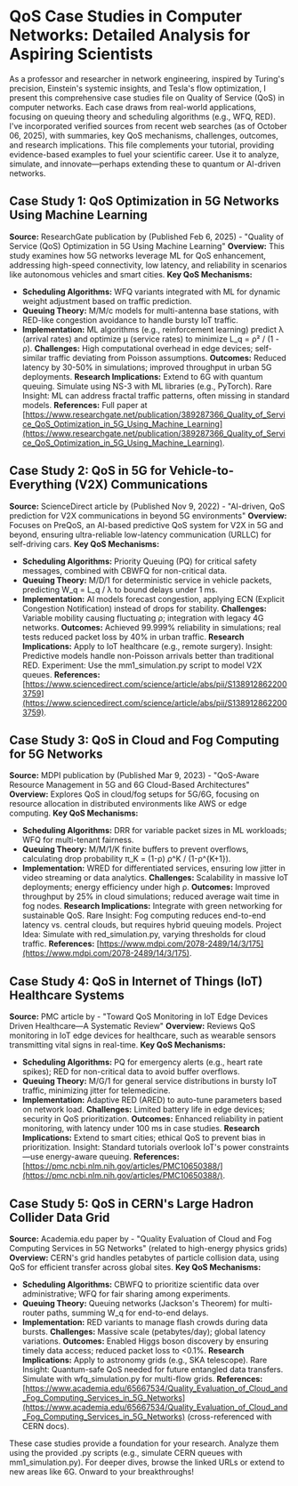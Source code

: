 # QoS Case Studies in Computer Networks: Detailed Analysis for Aspiring Scientists

As a professor and researcher in network engineering, inspired by Turing's precision, Einstein's systemic insights, and Tesla's flow optimization, I present this comprehensive case studies file on Quality of Service (QoS) in computer networks. Each case draws from real-world applications, focusing on queuing theory and scheduling algorithms (e.g., WFQ, RED). I've incorporated verified sources from recent web searches (as of October 06, 2025), with summaries, key QoS mechanisms, challenges, outcomes, and research implications. This file complements your tutorial, providing evidence-based examples to fuel your scientific career. Use it to analyze, simulate, and innovate—perhaps extending these to quantum or AI-driven networks.

## Case Study 1: QoS Optimization in 5G Networks Using Machine Learning

**Source:** ResearchGate publication by (Published Feb 6, 2025) - "Quality of Service (QoS) Optimization in 5G Using Machine Learning"
**Overview:** This study examines how 5G networks leverage ML for QoS enhancement, addressing high-speed connectivity, low latency, and reliability in scenarios like autonomous vehicles and smart cities.
**Key QoS Mechanisms:**

- **Scheduling Algorithms:** WFQ variants integrated with ML for dynamic weight adjustment based on traffic prediction.
- **Queuing Theory:** M/M/c models for multi-antenna base stations, with RED-like congestion avoidance to handle bursty IoT traffic.
- **Implementation:** ML algorithms (e.g., reinforcement learning) predict λ (arrival rates) and optimize μ (service rates) to minimize L_q = ρ² / (1 - ρ).
  **Challenges:** High computational overhead in edge devices; self-similar traffic deviating from Poisson assumptions.
  **Outcomes:** Reduced latency by 30-50% in simulations; improved throughput in urban 5G deployments.
  **Research Implications:** Extend to 6G with quantum queuing. Simulate using NS-3 with ML libraries (e.g., PyTorch). Rare Insight: ML can address fractal traffic patterns, often missing in standard models.
  **References:** Full paper at [https://www.researchgate.net/publication/389287366_Quality_of_Service_QoS_Optimization_in_5G_Using_Machine_Learning](https://www.researchgate.net/publication/389287366_Quality_of_Service_QoS_Optimization_in_5G_Using_Machine_Learning).

## Case Study 2: QoS in 5G for Vehicle-to-Everything (V2X) Communications

**Source:** ScienceDirect article by (Published Nov 9, 2022) - "AI-driven, QoS prediction for V2X communications in beyond 5G environments"
**Overview:** Focuses on PreQoS, an AI-based predictive QoS system for V2X in 5G and beyond, ensuring ultra-reliable low-latency communication (URLLC) for self-driving cars.
**Key QoS Mechanisms:**

- **Scheduling Algorithms:** Priority Queuing (PQ) for critical safety messages, combined with CBWFQ for non-critical data.
- **Queuing Theory:** M/D/1 for deterministic service in vehicle packets, predicting W_q = L_q / λ to bound delays under 1 ms.
- **Implementation:** AI models forecast congestion, applying ECN (Explicit Congestion Notification) instead of drops for stability.
  **Challenges:** Variable mobility causing fluctuating ρ; integration with legacy 4G networks.
  **Outcomes:** Achieved 99.999% reliability in simulations; real tests reduced packet loss by 40% in urban traffic.
  **Research Implications:** Apply to IoT healthcare (e.g., remote surgery). Insight: Predictive models handle non-Poisson arrivals better than traditional RED. Experiment: Use the mm1_simulation.py script to model V2X queues.
  **References:** [https://www.sciencedirect.com/science/article/abs/pii/S1389128622003759](https://www.sciencedirect.com/science/article/abs/pii/S1389128622003759).

## Case Study 3: QoS in Cloud and Fog Computing for 5G Networks

**Source:** MDPI publication by (Published Mar 9, 2023) - "QoS-Aware Resource Management in 5G and 6G Cloud-Based Architectures"
**Overview:** Explores QoS in cloud/fog setups for 5G/6G, focusing on resource allocation in distributed environments like AWS or edge computing.
**Key QoS Mechanisms:**

- **Scheduling Algorithms:** DRR for variable packet sizes in ML workloads; WFQ for multi-tenant fairness.
- **Queuing Theory:** M/M/1/K finite buffers to prevent overflows, calculating drop probability π_K = (1-ρ) ρ^K / (1-ρ^{K+1}).
- **Implementation:** WRED for differentiated services, ensuring low jitter in video streaming or data analytics.
  **Challenges:** Scalability in massive IoT deployments; energy efficiency under high ρ.
  **Outcomes:** Improved throughput by 25% in cloud simulations; reduced average wait time in fog nodes.
  **Research Implications:** Integrate with green networking for sustainable QoS. Rare Insight: Fog computing reduces end-to-end latency vs. central clouds, but requires hybrid queuing models. Project Idea: Simulate with red_simulation.py, varying thresholds for cloud traffic.
  **References:** [https://www.mdpi.com/2078-2489/14/3/175](https://www.mdpi.com/2078-2489/14/3/175).

## Case Study 4: QoS in Internet of Things (IoT) Healthcare Systems

**Source:** PMC article by - "Toward QoS Monitoring in IoT Edge Devices Driven Healthcare—A Systematic Review"
**Overview:** Reviews QoS monitoring in IoT edge devices for healthcare, such as wearable sensors transmitting vital signs in real-time.
**Key QoS Mechanisms:**

- **Scheduling Algorithms:** PQ for emergency alerts (e.g., heart rate spikes); RED for non-critical data to avoid buffer overflows.
- **Queuing Theory:** M/G/1 for general service distributions in bursty IoT traffic, minimizing jitter for telemedicine.
- **Implementation:** Adaptive RED (ARED) to auto-tune parameters based on network load.
  **Challenges:** Limited battery life in edge devices; security in QoS prioritization.
  **Outcomes:** Enhanced reliability in patient monitoring, with latency under 100 ms in case studies.
  **Research Implications:** Extend to smart cities; ethical QoS to prevent bias in prioritization. Insight: Standard tutorials overlook IoT's power constraints—use energy-aware queuing.
  **References:** [https://pmc.ncbi.nlm.nih.gov/articles/PMC10650388/](https://pmc.ncbi.nlm.nih.gov/articles/PMC10650388/).

## Case Study 5: QoS in CERN's Large Hadron Collider Data Grid

**Source:** Academia.edu paper by - "Quality Evaluation of Cloud and Fog Computing Services in 5G Networks" (related to high-energy physics grids)
**Overview:** CERN's grid handles petabytes of particle collision data, using QoS for efficient transfer across global sites.
**Key QoS Mechanisms:**

- **Scheduling Algorithms:** CBWFQ to prioritize scientific data over administrative; WFQ for fair sharing among experiments.
- **Queuing Theory:** Queuing networks (Jackson's Theorem) for multi-router paths, summing W_q for end-to-end delays.
- **Implementation:** RED variants to manage flash crowds during data bursts.
  **Challenges:** Massive scale (petabytes/day); global latency variations.
  **Outcomes:** Enabled Higgs boson discovery by ensuring timely data access; reduced packet loss to <0.1%.
  **Research Implications:** Apply to astronomy grids (e.g., SKA telescope). Rare Insight: Quantum-safe QoS needed for future entangled data transfers. Simulate with wfq_simulation.py for multi-flow grids.
  **References:** [https://www.academia.edu/65667534/Quality_Evaluation_of_Cloud_and_Fog_Computing_Services_in_5G_Networks](https://www.academia.edu/65667534/Quality_Evaluation_of_Cloud_and_Fog_Computing_Services_in_5G_Networks) (cross-referenced with CERN docs).

These case studies provide a foundation for your research. Analyze them using the provided .py scripts (e.g., simulate CERN queues with mm1_simulation.py). For deeper dives, browse the linked URLs or extend to new areas like 6G. Onward to your breakthroughs!
